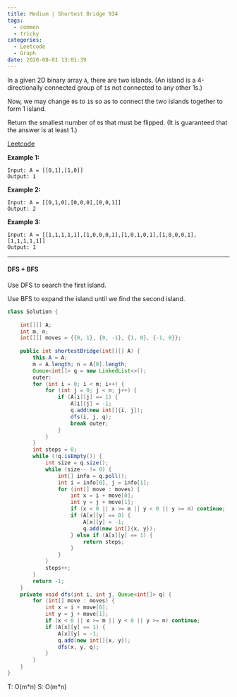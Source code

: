 ```yaml
---
title: Medium | Shortest Bridge 934
tags:
  - common
  - tricky
categories:
  - Leetcode
  - Graph
date: 2020-08-01 13:01:39
---
```


In a given 2D binary array `A`, there are two islands.  (An island is a 4-directionally connected group of `1`s not connected to any other 1s.)

Now, we may change `0`s to `1`s so as to connect the two islands together to form 1 island.

Return the smallest number of `0`s that must be flipped.  (It is guaranteed that the answer is at least 1.)

[Leetcode](https://leetcode.com/problems/shortest-bridge/)

<!--more-->

**Example 1:**

```
Input: A = [[0,1],[1,0]]
Output: 1
```

**Example 2:**

```
Input: A = [[0,1,0],[0,0,0],[0,0,1]]
Output: 2
```

**Example 3:**

```
Input: A = [[1,1,1,1,1],[1,0,0,0,1],[1,0,1,0,1],[1,0,0,0,1],[1,1,1,1,1]]
Output: 1
```

---

#### DFS + BFS

Use DFS to search the first island.

Use BFS to expand the island until we find the second island.

```java
class Solution {
    
    int[][] A;
    int m, n;
    int[][] moves = {{0, 1}, {0, -1}, {1, 0}, {-1, 0}};
    
    public int shortestBridge(int[][] A) {
        this.A = A;
        m = A.length; n = A[0].length;
        Queue<int[]> q = new LinkedList<>();
        outer:
        for (int i = 0; i < m; i++) {
            for (int j = 0; j < n; j++) {
                if (A[i][j] == 1) {
                    A[i][j] = -1;
                    q.add(new int[]{i, j});
                    dfs(i, j, q);
                    break outer;
                }
            }
        }
        int steps = 0;
        while (!q.isEmpty()) {
            int size = q.size();
            while (size-- != 0) {
                int[] info = q.poll();
                int i = info[0], j = info[1];
                for (int[] move : moves) {
                    int x = i + move[0];
                    int y = j + move[1];
                    if (x < 0 || x >= m || y < 0 || y >= n) continue;
                    if (A[x][y] == 0) {
                        A[x][y] = -1;
                        q.add(new int[]{x, y});
                    } else if (A[x][y] == 1) {
                        return steps;
                    }
                }
            }
            steps++;
        }
        return -1;
    }
    private void dfs(int i, int j, Queue<int[]> q) {
        for (int[] move : moves) {
            int x = i + move[0];
            int y = j + move[1];
            if (x < 0 || x >= m || y < 0 || y >= n) continue;
            if (A[x][y] == 1) {
                A[x][y] = -1;
                q.add(new int[]{x, y});
                dfs(x, y, q);
            }
        }
    }
}
```

T: O(m\*n)			S: O(m\*n)

